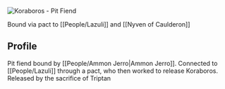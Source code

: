 ![Koraboros - Pit Fiend](private/z_assets/NPCPortraits/Koraboros%20-%20Pit%20Fiend.png)

Bound via pact to [[People/Lazuli]] and [[Nyven of Caulderon]]
## Profile
Pit fiend bound by [[People/Ammon Jerro|Ammon Jerro]]. Connected to [[People/Lazuli]] through a pact, who then worked to release Koraboros. Released by the sacrifice of Triptan